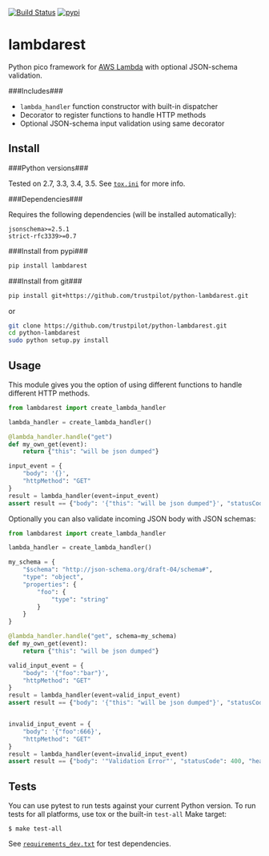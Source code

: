 [![Build Status](http://travis-ci.org/trustpilot/python-lambdarest.svg?branch=master)](https://travis-ci.org/trustpilot/python-lambdarest)  [![pypi](https://badge.fury.io/py/lambdarest.svg)](https://pypi.python.org/pypi/lambdarest)

# lambdarest

Python pico framework for [AWS Lambda](https://aws.amazon.com/lambda/) with optional JSON-schema validation.

###Includes###

* `lambda_handler` function constructor with built-in dispatcher
* Decorator to register functions to handle HTTP methods
* Optional JSON-schema input validation using same decorator

## Install

###Python versions###

Tested on 2.7, 3.3, 3.4, 3.5. See [`tox.ini`](tox.ini) for more info.

###Dependencies###

Requires the following dependencies (will be installed automatically):

```
jsonschema>=2.5.1
strict-rfc3339>=0.7
```

###Install from pypi###

```bash
pip install lambdarest
```

###Install from git###

```bash
pip install git+https://github.com/trustpilot/python-lambdarest.git
```

or

```bash
git clone https://github.com/trustpilot/python-lambdarest.git
cd python-lambdarest
sudo python setup.py install
```

## Usage

This module gives you the option of using different functions to handle different HTTP methods.

```python
from lambdarest import create_lambda_handler

lambda_handler = create_lambda_handler()

@lambda_handler.handle("get")
def my_own_get(event):
    return {"this": "will be json dumped"}

input_event = {
    "body": '{}',
    "httpMethod": "GET"
}
result = lambda_handler(event=input_event)
assert result == {"body": '{"this": "will be json dumped"}', "statusCode": 200, "headers":{}}
```

Optionally you can also validate incoming JSON body with JSON schemas:

```python
from lambdarest import create_lambda_handler

lambda_handler = create_lambda_handler()

my_schema = {
    "$schema": "http://json-schema.org/draft-04/schema#",
    "type": "object",
    "properties": {
        "foo": {
            "type": "string"
        }
    }
}

@lambda_handler.handle("get", schema=my_schema)
def my_own_get(event):
    return {"this": "will be json dumped"}

valid_input_event = {
    "body": '{"foo":"bar"}',
    "httpMethod": "GET"
}
result = lambda_handler(event=valid_input_event)
assert result == {"body": '{"this": "will be json dumped"}', "statusCode": 200, "headers":{}}


invalid_input_event = {
    "body": '{"foo":666}',
    "httpMethod": "GET"
}
result = lambda_handler(event=invalid_input_event)
assert result == {"body": '"Validation Error"', "statusCode": 400, "headers":{}}
```

## Tests

You can use pytest to run tests against your current Python version. To run tests for all platforms, use tox or the built-in `test-all` Make target:

```
$ make test-all
```

See [`requirements_dev.txt`](requirements_dev.txt) for test dependencies.
